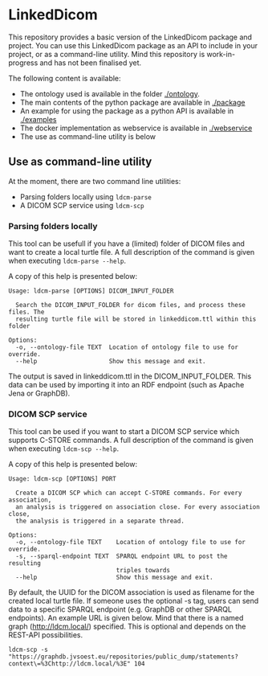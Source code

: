 # LinkedDicom

This repository provides a basic version of the LinkedDicom package and project.
You can use this LinkedDicom package as an API to include in your project, or as a command-line utility.
Mind this repository is work-in-progress and has not been finalised yet.

The following content is available:
* The ontology used is available in the folder [./ontology](./ontology).
* The main contents of the python package are available in [./package](./package)
* An example for using the package as a python API is available in [./examples](./examples)
* The docker implementation as webservice is available in [./webservice](./webservice)
* The use as command-line utility is below

## Use as command-line utility
At the moment, there are two command line utilities:

- Parsing folders locally using `ldcm-parse`
- A DICOM SCP service using `ldcm-scp`

### Parsing folders locally
This tool can be usefull if you have a (limited) folder of DICOM files and want to create a local turtle file.
A full description of the command is given when executing `ldcm-parse --help`.

A copy of this help is presented below:
```
Usage: ldcm-parse [OPTIONS] DICOM_INPUT_FOLDER

  Search the DICOM_INPUT_FOLDER for dicom files, and process these files. The
  resulting turtle file will be stored in linkeddicom.ttl within this folder

Options:
  -o, --ontology-file TEXT  Location of ontology file to use for override.
  --help                    Show this message and exit.
```

The output is saved in linkeddicom.ttl in the DICOM_INPUT_FOLDER. This data can be used by importing it into an RDF endpoint (such as Apache Jena or GraphDB).

### DICOM SCP service
This tool can be used if you want to start a DICOM SCP service which supports C-STORE commands.
A full description of the command is given when executing `ldcm-scp --help`.

A copy of this help is presented below:
```
Usage: ldcm-scp [OPTIONS] PORT

  Create a DICOM SCP which can accept C-STORE commands. For every association,
  an analysis is triggered on association close. For every association close,
  the analysis is triggered in a separate thread.

Options:
  -o, --ontology-file TEXT    Location of ontology file to use for override.
  -s, --sparql-endpoint TEXT  SPARQL endpoint URL to post the resulting
                              triples towards
  --help                      Show this message and exit.
```

By default, the UUID for the DICOM association is used as filename for the created local turtle file.
If someone uses the optional -s tag, users can send data to a specific SPARQL endpoint (e.g. GraphDB or other SPARQL endpoints). An example URL is given below. Mind that there is a named graph (http://ldcm.local/) specified. This is optional and depends on the REST-API possibilities.

```
ldcm-scp -s "https://graphdb.jvsoest.eu/repositories/public_dump/statements?context\=%3Chttp://ldcm.local/%3E" 104
```